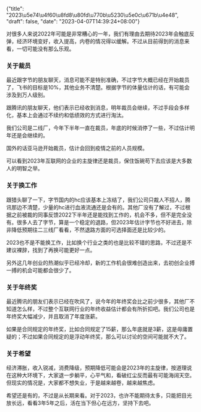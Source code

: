 {"title": "2023\u5e74\u4f60\u8fd8\u80fd\u770b\u5230\u5e0c\u671b\u4e48", "draft": false, "date": "2023-04-07T14:39:24+08:00"}

对很多人来说2022年可能是非常糟心的一年，我们有理由去期待2023年会触底反弹，经济环境变好，收入提高，内卷的情况得以缓解。不过从目前得到的消息来看，一切可能没有那么乐观。

### 关于裁员

最近跟字节的朋友聊天，消息可能不是特别准确，不过字节大概已经在开始裁员了，飞书的目标是10%，其他业务不清楚。根据字节的体量估计的话，有可能会涉及到万人级别。

跟腾讯的朋友聊天，他们表示已经收到消息，明年裁员会继续，不过手段会多样化，基本上会通过不续约和低绩效的方式进行淘汰。

我们公司是二线厂，今年下半年一直在裁员，年底的时候消停了一些，不过估计明年还是会继续的。

国外的话亚马逊开始裁员，估计会回到疫情之前的人员规模。

可以看到2023年互联网的企业的主旋律还是裁员，保住饭碗苟下去应该是大多数人的明智之举。

### 关于换工作

跟猎头聊了一下，字节国内的hc应该基本上冻结了，我们公司只裁人不招人，腾讯那边不清楚，少量的hc进行血液流通还是会有的。其他厂没有了解过，不过根据之前被裁的同事反馈2022下半年还是能找到工作的，机会不多，但不是完全没有。很多人去了字节，算是一个稳定的退路，但2023年估计字节也不好进去，除非降低预期往二三线厂看看，不然退路方面的可选择面还是比较少的。

2023也不是不能换工作，比如换个行业之类的也是比较不错的思路，不过还是不建议裸辞，找到了再换可能更好一点。

另外这几年创业的热潮似乎已经冷却，新的工作机会很难创造出来，去初创企业搏一搏的机会可能都会很少了。

### 关于年终奖

最近腾讯的朋友们表示已经在吹风了，说今年的年终奖会比之前少很多，其他厂不知道怎么样，不过整个互联网行业的年终收益估计都会有所折扣吧。我们公司也是年终奖大幅减少，并且取消了年度涨薪。

如果是合同规定的年终奖，比如合同规定了15薪，那么年底就是3薪，这是毋庸置疑的；不过如果合同规定的是浮动年终奖，那么可以讨论的空间可能就不大了。

### 关于希望

经济滞胀，收入锐减，消费降级，预期降低可能会是2023年的主旋律，按道理说在这种大环境下，大家退一步躺平，心平气和，看破红尘反而最有可能海阔天空。但现实的情况是，大家都不想失业，于是越来越卷，越来越焦虑。

希望还是有的，不过是从长期来看。对于2023，也许不能期待太多，只能把目光放长远，看看3年5年之后，活在当下但心在远方，坚持下去吧。